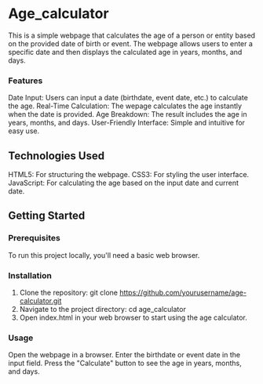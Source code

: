 # Age_calculator
This is a simple webpage that calculates the age of a person or entity based on the provided date of birth or event. The webpage allows users to enter a specific date and then displays the calculated age in years, months, and days.

### Features
Date Input: Users can input a date (birthdate, event date, etc.) to calculate the age.
Real-Time Calculation: The wepage calculates the age instantly when the date is provided.
Age Breakdown: The result includes the age in years, months, and days.
User-Friendly Interface: Simple and intuitive for easy use.


## Technologies Used
HTML5: For structuring the webpage.
CSS3: For styling the user interface.
JavaScript: For calculating the age based on the input date and current date.

## Getting Started
### Prerequisites
To run this project locally, you'll need a basic web browser.

### Installation
1. Clone the repository:
   git clone https://github.com/yourusername/age-calculator.git
2. Navigate to the project directory:
  cd age_calculator
3. Open index.html in your web browser to start using the age calculator.
### Usage
Open the webpage in a browser.
Enter the birthdate or event date in the input field.
Press the "Calculate" button to see the age in years, months, and days.
